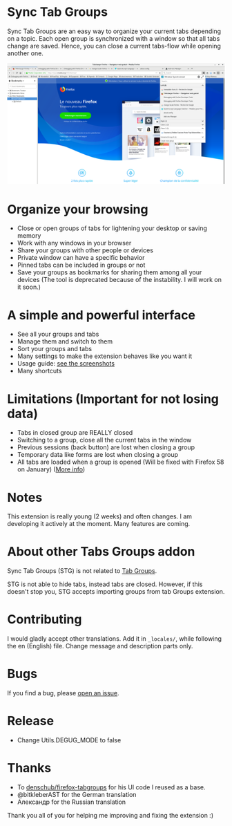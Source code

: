 # Sync Tab Groups

Sync Tab Groups are an easy way to organize your current tabs depending on a topic. Each open group is synchronized with a window so that all tabs change are saved. Hence, you can close a current tabs-flow while opening another one. 

![Sync Tab Groups example](assets/v0_2_3_in_browser.png)

# Organize your browsing

 - Close or open groups of tabs for lightening your desktop or saving memory
 - Work with any windows in your browser
 - Share your groups with other people or devices
 - Private window can have a specific behavior
 - Pinned tabs can be included in groups or not
 - Save your groups as bookmarks for sharing them among all your devices (The tool is deprecated because of the instability. I will work on it soon.)


# A simple and powerful interface

 - See all your groups and tabs
 - Manage them and switch to them
 - Sort your groups and tabs
 - Many settings to make the extension behaves like you want it
 - Usage guide: [see the screenshots](https://addons.mozilla.org/en-US/firefox/addon/sync-tab-groups/)
 - Many shortcuts


# Limitations (Important for not losing data)

 - Tabs in closed group are REALLY closed
 - Switching to a group, close all the current tabs in the window
 - Previous sessions (back button) are lost when closing a group
 - Temporary data like forms are lost when closing a group
 - All tabs are loaded when a group is opened (Will be fixed with Firefox 58 on January) ([More info](https://github.com/Morikko/sync-tab-groups/issues/5#issuecomment-344753295))


# Notes
This extension is really young (2 weeks) and often changes. I am developing it actively at the moment. Many features are coming.

# About other Tabs Groups addon

Sync Tab Groups (STG) is not related to [Tab Groups](https://addons.mozilla.org/en-US/firefox/addon/tab-groups-panorama/).

STG is not able to hide tabs, instead tabs are closed. However, if this doesn't stop you, STG accepts importing groups from tab Groups extension.

# Contributing

I would gladly accept other translations. Add it in `_locales/`, while following the en (English) file. Change message and description parts only.

# Bugs
If you find a bug, please [open an issue](https://github.com/Morikko/sync-tab-groups/issues).

# Release
- Change Utils.DEGUG_MODE to false

# Thanks
 - To [denschub/firefox-tabgroups](https://github.com/denschub/firefox-tabgroups) for his UI code I reused as a base.
 - @bitkleberAST for the German translation
 - Александр for the Russian translation

Thank you all of you for helping me improving and fixing the extension :)
